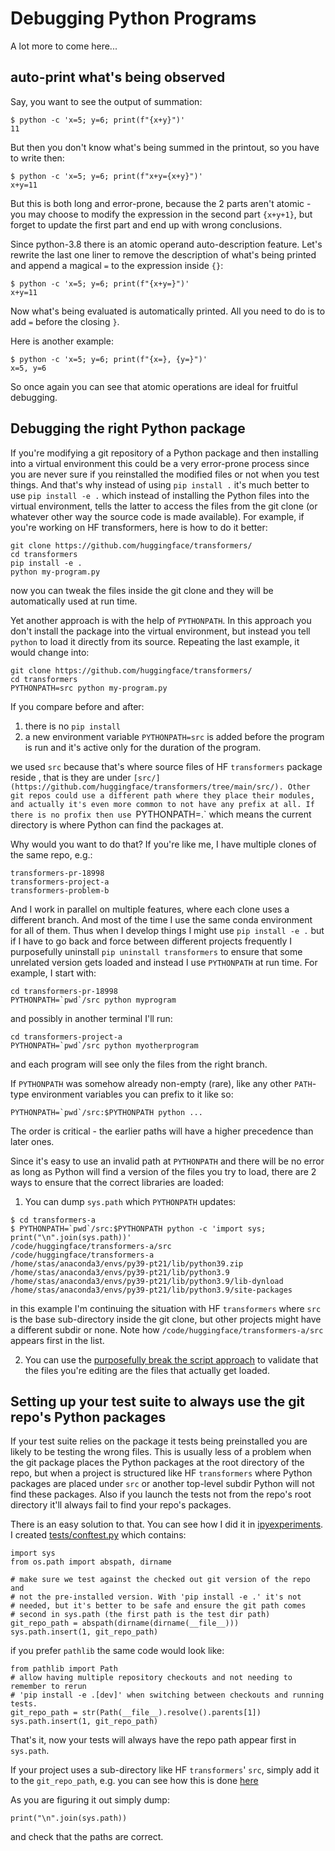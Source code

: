 # Debugging Python Programs

A lot more to come here...


## auto-print what's being observed

Say, you want to see the output of summation:

```
$ python -c 'x=5; y=6; print(f"{x+y}")'
11
```
But then you don't know what's being summed in the printout, so you have to write then:

```
$ python -c 'x=5; y=6; print(f"x+y={x+y}")'
x+y=11
```
But this is both long and error-prone, because the 2 parts aren't atomic - you may choose to modify the expression in the second part `{x+y+1}`, but forget to update the first part and end up with wrong conclusions.

Since python-3.8 there is an atomic operand auto-description feature. Let's rewrite the last one liner to remove the description of what's being printed and append a magical `=` to the expression inside `{}`:
```
$ python -c 'x=5; y=6; print(f"{x+y=}")'
x+y=11
```
Now what's being evaluated is automatically printed. All you need to do is to add `=` before the closing `}`.

Here is another example:
```
$ python -c 'x=5; y=6; print(f"{x=}, {y=}")'
x=5, y=6
```

So once again you can see that atomic operations are ideal for fruitful debugging.


## Debugging the right Python package

If you're modifying a git repository of a Python package and then installing into a virtual environment this could be a very error-prone process since you are never sure if you reinstalled the modified files or not when you test things. And that's why instead of using `pip install .` it's much better to use `pip install -e .` which instead of installing the Python files into the virtual environment, tells the latter to access the files from the git clone (or whatever other way the source code is made available). For example, if you're working on HF transformers, here is how to do it better:
```
git clone https://github.com/huggingface/transformers/
cd transformers
pip install -e .
python my-program.py
```
now you can tweak the files inside the git clone and they will be automatically used at run time.

Yet another approach is with the help of `PYTHONPATH`. In this approach you don't install the package into the virtual environment, but instead you tell `python` to load it directly from its source. Repeating the last example, it would change into:
```
git clone https://github.com/huggingface/transformers/
cd transformers
PYTHONPATH=src python my-program.py
```
If you compare before and after:
1. there is no `pip install`
2. a new environment variable `PYTHONPATH=src` is added before the program is run and it's active only for the duration of the program.

we used `src` because that's where source files of HF `transformers` package reside , that is they are under `[src/](https://github.com/huggingface/transformers/tree/main/src/). Other git repos could use a different path where they place their modules, and actually it's even more common to not have any prefix at all. If there is no profix then use `PYTHONPATH=.` which means the current directory is where Python can find the packages at.

Why would you want to do that? If you're like me, I have multiple clones of the same repo, e.g.:

```
transformers-pr-18998
transformers-project-a
transformers-problem-b
```
And I work in parallel on multiple features, where each clone uses a different branch. And most of the time I use the same conda environment for all of them. Thus when I develop things I might use `pip install -e .` but if I have to go back and force between different projects frequently I purposefully uninstall `pip uninstall transformers` to ensure that some unrelated version gets loaded and instead I use `PYTHONPATH` at run time. For example, I start with:
```
cd transformers-pr-18998
PYTHONPATH=`pwd`/src python myprogram
```

and possibly in another terminal I'll run:

```
cd transformers-project-a
PYTHONPATH=`pwd`/src python myotherprogram
```
and each program will see only the files from the right branch.

If `PYTHONPATH` was somehow already non-empty (rare), like any other `PATH`-type environment variables you can prefix to it like so:
```
PYTHONPATH=`pwd`/src:$PYTHONPATH python ...

```
The order is critical - the earlier paths will have a higher precedence than later ones.

Since it's easy to use an invalid path at `PYTHONPATH` and there will be no error as long as Python will find a version of the files you try to load, there are 2 ways to ensure that the correct libraries are loaded:

1. You can dump `sys.path` which `PYTHONPATH` updates:
```
$ cd transformers-a
$ PYTHONPATH=`pwd`/src:$PYTHONPATH python -c 'import sys; print("\n".join(sys.path))'
/code/huggingface/transformers-a/src
/code/huggingface/transformers-a
/home/stas/anaconda3/envs/py39-pt21/lib/python39.zip
/home/stas/anaconda3/envs/py39-pt21/lib/python3.9
/home/stas/anaconda3/envs/py39-pt21/lib/python3.9/lib-dynload
/home/stas/anaconda3/envs/py39-pt21/lib/python3.9/site-packages
```
in this example I'm continuing the situation with HF `transformers` where `src` is the base sub-directory inside the git clone, but other projects might have a different subdir or none. Note how `/code/huggingface/transformers-a/src` appears first in the list.

2. You can use the [purposefully break the script approach](../methodology#am-i-editing-the-right-file-and-the-right-class) to validate that the files you're editing are the files that actually get loaded.


## Setting up your test suite to always use the git repo's Python packages

If your test suite relies on the package it tests being preinstalled you are likely to be testing the wrong files. This is usually less of a problem when the git package places the Python packages at the root directory of the repo, but when a project is structured like HF `transformers` where Python packages are placed under `src` or another top-level subdir Python will not find these packages. Also if you launch the tests not from the repo's root directory it'll always fail to find your repo's packages.

There is an easy solution to that. You can see how I did it in [ipyexperiments](https://github.com/stas00/ipyexperiments). I created [tests/conftest.py](https://github.com/stas00/ipyexperiments/blob/39c9b454e89e53b74c74dcb579c12ecf3d2161b9/tests/conftest.py#L7-L12) which contains:
```
import sys
from os.path import abspath, dirname

# make sure we test against the checked out git version of the repo and
# not the pre-installed version. With 'pip install -e .' it's not
# needed, but it's better to be safe and ensure the git path comes
# second in sys.path (the first path is the test dir path)
git_repo_path = abspath(dirname(dirname(__file__)))
sys.path.insert(1, git_repo_path)
```
if you prefer `pathlib` the same code would look like:
```
from pathlib import Path
# allow having multiple repository checkouts and not needing to remember to rerun
# 'pip install -e .[dev]' when switching between checkouts and running tests.
git_repo_path = str(Path(__file__).resolve().parents[1])
sys.path.insert(1, git_repo_path)
```

That's it, now your tests will always have the repo path appear first in `sys.path`.

If your project uses a sub-directory like HF `transformers`' `src`, simply add it to the `git_repo_path`, e.g. you can see how this is done [here](https://github.com/huggingface/transformers/blob/6cbc1369a330860c128a1ba365f246751382c9e5/conftest.py#L30-L31)

As you are figuring it out simply dump:
```
print("\n".join(sys.path))
```
and check that the paths are correct.
